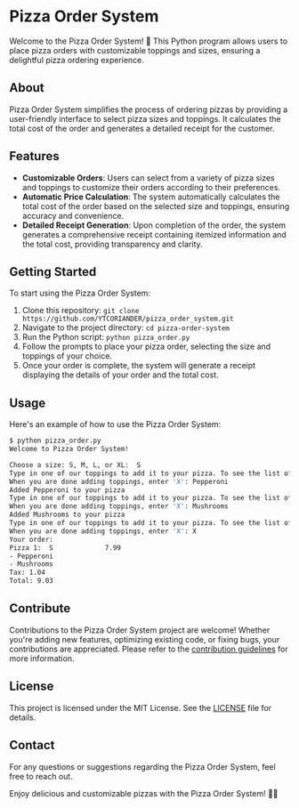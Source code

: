 # Pizza Order System
Welcome to the Pizza Order System! 🍕 This Python program allows users to place pizza orders with customizable toppings and sizes, ensuring a delightful pizza ordering experience.

## About
Pizza Order System simplifies the process of ordering pizzas by providing a user-friendly interface to select pizza sizes and toppings. It calculates the total cost of the order and generates a detailed receipt for the customer.

## Features
- **Customizable Orders**: Users can select from a variety of pizza sizes and toppings to customize their orders according to their preferences.
- **Automatic Price Calculation**: The system automatically calculates the total cost of the order based on the selected size and toppings, ensuring accuracy and convenience.
- **Detailed Receipt Generation**: Upon completion of the order, the system generates a comprehensive receipt containing itemized information and the total cost, providing transparency and clarity.

## Getting Started
To start using the Pizza Order System:

1. Clone this repository: `git clone https://github.com/YTCORIANDER/pizza_order_system.git`
2. Navigate to the project directory: `cd pizza-order-system`
3. Run the Python script: `python pizza_order.py`
4. Follow the prompts to place your pizza order, selecting the size and toppings of your choice.
5. Once your order is complete, the system will generate a receipt displaying the details of your order and the total cost.

## Usage
Here's an example of how to use the Pizza Order System:

```bash
$ python pizza_order.py
Welcome to Pizza Order System!

Choose a size: S, M, L, or XL:  S
Type in one of our toppings to add it to your pizza. To see the list of toppings, enter 'LIST'.
When you are done adding toppings, enter 'X': Pepperoni
Added Pepperoni to your pizza
Type in one of our toppings to add it to your pizza. To see the list of toppings, enter 'LIST'.
When you are done adding toppings, enter 'X': Mushrooms
Added Mushrooms to your pizza
Type in one of our toppings to add it to your pizza. To see the list of toppings, enter 'LIST'.
When you are done adding toppings, enter 'X': X
Your order:
Pizza 1:  S             7.99
- Pepperoni
- Mushrooms
Tax: 1.04
Total: 9.03
```

## Contribute
Contributions to the Pizza Order System project are welcome! Whether you're adding new features, optimizing existing code, or fixing bugs, your contributions are appreciated. Please refer to the [contribution guidelines](CONTRIBUTING.md) for more information.

## License
This project is licensed under the MIT License. See the [LICENSE](LICENSE) file for details.

## Contact
For any questions or suggestions regarding the Pizza Order System, feel free to reach out.

Enjoy delicious and customizable pizzas with the Pizza Order System! 🍕🛒
